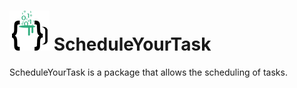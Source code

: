 <h1><img src="https://github.com/stescobedo92/ScheduleYourTask/blob/main/SchedulingTasks/SchedulingTasks/binary-coffee.png"> ScheduleYourTask </h1>
ScheduleYourTask is a package that allows the scheduling of tasks.

